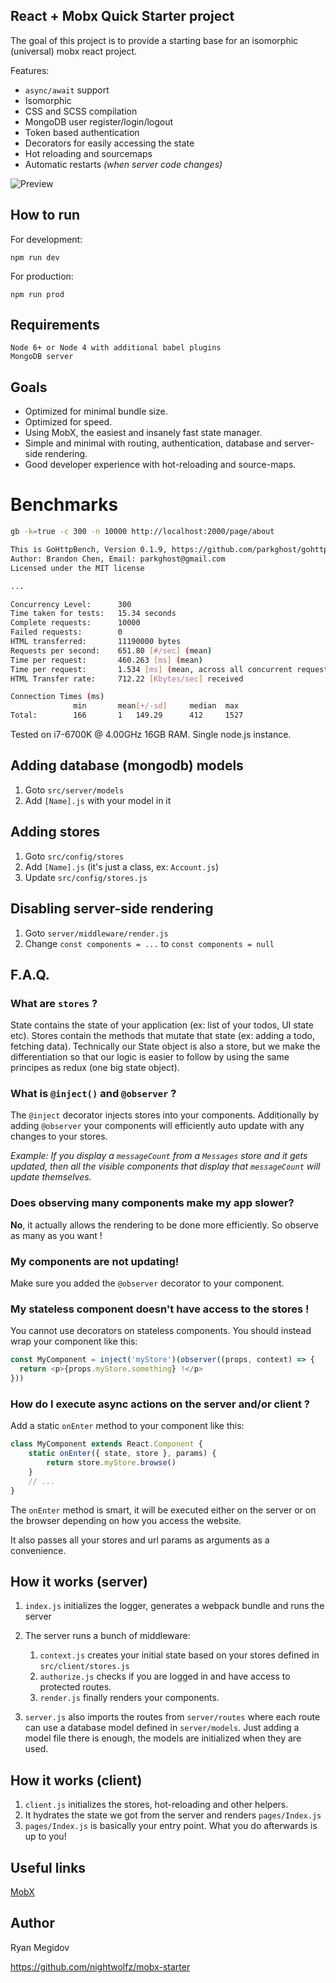 React + Mobx Quick Starter project
---
The goal of this project is to provide a starting base for an isomorphic (universal) mobx react project.

Features:
+ `async/await` support
+ Isomorphic
+ CSS and SCSS compilation
+ MongoDB user register/login/logout
+ Token based authentication
+ Decorators for easily accessing the state
+ Hot reloading and sourcemaps
+ Automatic restarts _(when server code changes)_


![Preview](https://raw.githubusercontent.com/nightwolfz/mobx-starter/master/preview.png)


## How to run

For development:

    npm run dev

For production:

    npm run prod

## Requirements

    Node 6+ or Node 4 with additional babel plugins
    MongoDB server

## Goals

- Optimized for minimal bundle size.
- Optimized for speed.
- Using MobX, the easiest and insanely fast state manager.
- Simple and minimal with routing, authentication, database and server-side rendering.
- Good developer experience with hot-reloading and source-maps.


# Benchmarks

```sh
gb -k=true -c 300 -n 10000 http://localhost:2000/page/about

This is GoHttpBench, Version 0.1.9, https://github.com/parkghost/gohttpbench
Author: Brandon Chen, Email: parkghost@gmail.com
Licensed under the MIT license

...

Concurrency Level:      300
Time taken for tests:   15.34 seconds
Complete requests:      10000
Failed requests:        0
HTML transferred:       11190000 bytes
Requests per second:    651.80 [#/sec] (mean)
Time per request:       460.263 [ms] (mean)
Time per request:       1.534 [ms] (mean, across all concurrent requests)
HTML Transfer rate:     712.22 [Kbytes/sec] received

Connection Times (ms)
              min       mean[+/-sd]     median  max
Total:        166       1   149.29      412     1527
```
Tested on i7-6700K @ 4.00GHz 16GB RAM. Single node.js instance.


Adding database (mongodb) models
--
1. Goto `src/server/models`
2. Add `[Name].js` with your model in it

Adding stores
--
1. Goto `src/config/stores`
2. Add `[Name].js` (it's just a class, ex: `Account.js`)
3. Update `src/config/stores.js`

## Disabling server-side rendering

1. Goto `server/middleware/render.js`
2. Change `const components = ...` to `const components = null`

F.A.Q.
--
### What are `stores` ?

State contains the state of your application (ex: list of your todos, UI state etc).
Stores contain the methods that mutate that state (ex: adding a todo, fetching data).
Technically our State object is also a store, but we make the differentiation so that our logic is easier to follow by using the same principes as redux (one big state object).


### What is `@inject()` and `@observer` ?

The `@inject` decorator injects stores into your components.
Additionally by adding `@observer` your components will efficiently auto update with any changes to your stores.

_Example: If you display a `messageCount` from a `Messages` store and it gets updated,
then all the visible components that display that `messageCount` will update themselves._


### Does observing many components make my app slower?

**No**, it actually allows the rendering to be done more efficiently. So observe as many as you want !


### My components are not updating!

Make sure you added the `@observer` decorator to your component.

### My stateless component doesn't have access to the stores !

You cannot use decorators on stateless components.
You should instead wrap your component like this:

```js
const MyComponent = inject('myStore')(observer((props, context) => {
  return <p>{props.myStore.something} !</p>
}))
````

### How do I execute async actions on the server and/or client ?

Add a static `onEnter` method to your component like this:

```js
class MyComponent extends React.Component {
    static onEnter({ state, store }, params) {
        return store.myStore.browse()
    }
    // ...
}
```

The `onEnter` method is smart, it will be executed either on the server or on the browser depending on how you access the website.

It also passes all your stores and url params as arguments as a convenience.

How it works (server)
--
1. `index.js` initializes the logger, generates a webpack bundle and runs the server

2. The server runs a bunch of middleware:

    1. `context.js` creates your initial state based on your stores defined in `src/client/stores.js`
    2. `authorize.js` checks if you are logged in and have access to protected routes.
    3. `render.js` finally renders your components.
    
3. `server.js` also imports the routes from `server/routes` where each route can use a database model defined in `server/models`.
Just adding a model file there is enough, the models are initialized when they are used.

## How it works (client)

1. `client.js` initializes the stores, hot-reloading and other helpers. 
2. It hydrates the state we got from the server and renders `pages/Index.js`
3. `pages/Index.js` is basically your entry point. What you do afterwards is up to you!

## Useful links

[MobX](https://mobxjs.github.io/mobx/)


## Author

Ryan Megidov

<https://github.com/nightwolfz/mobx-starter>
